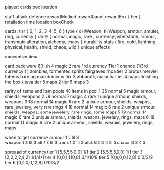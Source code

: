 player: 
  cards
  box
  location

staff
  attack
  defence
  rewardMethod
  rewardQaunt
  rewardBox {
    tier
  }
  retaliation
  time
  location
  boxCheck

cards: 
  tier {
    0,
    1,
    2,
    3,
    4,
    5,
    6
  }
  type {
    oHWeapon,
    tHWeapon,
    armour,
    amulet,
    ring,
    currency
  }
  rarity {
    normal,
    magic,
    rare
  }
  currency{
    whetstone,
    armour,
    transmute
    alteration,
    alchemy,
    chaos
  }
  durability
  stats {
    fire,
    cold,
    lightning,
    physical,
    health,
    shield,
    chaos,
    wild
  }
  unique effects

  convention
  time

  card pack were 60 ish 
  4 magic 2 rare 1rd currency
Tier 1  chance (1/3rd currency 1 ) zombies, tormented spriits fairgraves rhoa
tier 2 brutus merviel totems burning man dominus
tier 3 abbarath, malachai 
tier 4 maps finishing the box kitava
tier 5 maps 2
tier 6 maps 3

rarity of items and item pools
 40 items in pool
1 35 normal 5 magic
  armour, shields, weapons
2 28 normal 7 magic 4 rare 1 unique
  armour, shields, weapons
3 18 normal 14 magic 6 rare 2 unique
  armour, shields, weapns, rare jewelery, very rare rings
4 18 normal 14 magic 6 rare 2 unique
  armour, shields, weapns, some jewelery, rare rings, some maps
5 18 normal 14 magic 6 rare 2 unique
  armour, shields, weapns,  jewelery,  rings,  maps
6 18 normal 14 magic 6 rare 2 unique
  armour, shields, weapns,  jewelery,  rings,  maps

when to get currency
armour 1 2 lil 3   
weapon 1 2 lil 3
alt    1 2 lil 3
trans 1 2 lil 3
alch lil2 3 4 lil 5
chaos lil 3 4 5

spreaad of currency
tier 1  [5,5,5,5,0,0] 1/1
tier 2  [5,5,5,5,0,0] 1/1
tier 3 [2,2,2,2,8,2]  1/1/4/1
tier 4  [0,0,1,1,10,8] 0/1/10/8
tier 5  [0,0,0,0,12,8] 0/0/3/2
tier 6  [0,0,0,0,12,8] 0/0/3/2
